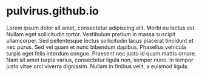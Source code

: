 # pulvirus.github.io

Lorem ipsum dolor sit amet, consectetur adipiscing elit. Morbi eu lectus est. Nullam eget sollicitudin tortor. Vestibulum pretium in massa suscipit ullamcorper. Sed pellentesque lectus sollicitudin lacus placerat tincidunt et nec purus. Sed vel quam et nunc bibendum dapibus. Phasellus vehicula turpis eget felis interdum congue. Praesent nec justo id quam mattis ornare. Nam sit amet turpis varius, consectetur ligula non, semper nunc. In tempor justo vitae orci viverra dignissim. Nullam in finibus velit, a euismod ligula.


